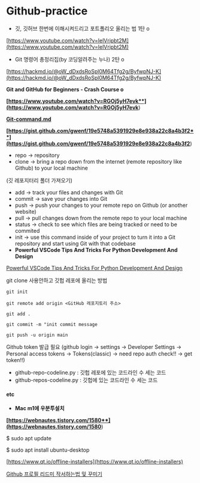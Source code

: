 # Github-practice


- 깃, 깃허브 한번에 이해시켜드리고 포트폴리오 올리는 법 1탄 o

[https://www.youtube.com/watch?v=lelVripbt2M](https://www.youtube.com/watch?v=lelVripbt2M)

- Git 명령어 총정리집(by 코딩알려주는 누나) 2탄 o

[https://hackmd.io/@oW_dDxdsRoSpl0M64Tfg2g/ByfwpNJ-K](https://hackmd.io/@oW_dDxdsRoSpl0M64Tfg2g/ByfwpNJ-K)

**Git and GitHub for Beginners - Crash Course o**

**[https://www.youtube.com/watch?v=RGOj5yH7evk**](https://www.youtube.com/watch?v=RGOj5yH7evk**)

**[Git-command.md](http://Git-command.md)**

**[https://gist.github.com/gwenf/19e5748a5391929e8e938a22c8a4b3f2**](https://gist.github.com/gwenf/19e5748a5391929e8e938a22c8a4b3f2**)

- repo -> repository
- clone -> bring a repo down from the internet (remote repository like Github) to your local machine

(깃 레포지터리 폴더 가져오기)

- add -> track your files and changes with Git
- commit -> save your changes into Git
- push -> push your changes to your remote repo on Github (or another website)
- pull -> pull changes down from the remote repo to your local machine
- status -> check to see which files are being tracked or need to be commited
- init -> use this command inside of your project to turn it into a Git repository and start using Git with that codebase
- **Powerful VSCode Tips And Tricks For Python Development And Design**

[Powerful VSCode Tips And Tricks For Python Development And Design](https://www.youtube.com/watch?v=fj2tuTIcUys&t=130s)



git clone 사용안하고 깃헙 레포에 올리는 방법
```
git init

git remote add origin <GitHub 레포지토리 주소>

git add .

git commit -m "init commit message

git push -u origin main
```


Github token 발급 필요
(github login -> settings -> Developer Settings -> Personal access tokens -> Tokens(classic) -> need repo auth check!! -> get token!!)
- github-repo-codeline.py : 깃헙 레포에 있는 코드라인 수 세는 코드
- github-repos-codeline.py : 깃헙에 있는 코드라인 수 세는 코드

#### etc



- **Mac m1에 우분투설치**

**[https://webnautes.tistory.com/1580**](https://webnautes.tistory.com/1580**)

$ sudo apt update

$ sudo apt install ubuntu-desktop

[https://www.qt.io/offline-installers](https://www.qt.io/offline-installers)


[Github 프로필 리드미 작서하는법 및 꾸미기](https://junia3.github.io/blog/githubreadme)





